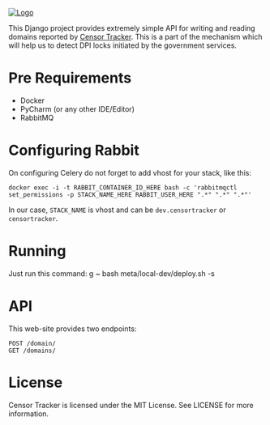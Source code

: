 [![Logo](https://raw.githubusercontent.com/roskomsvoboda/censortracker/master/.github/readme-logo.png)](https://github.com/roskomsvoboda/censortracker_backend)

This Django project provides extremely simple API for writing and reading domains reported by [Censor Tracker](https://git.io/JfoBg). 
This is a part of the mechanism which will help us to detect DPI locks initiated by the government services.

Pre Requirements
================

- Docker
- PyCharm (or any other IDE/Editor)
- RabbitMQ


Configuring Rabbit
==================

On configuring Celery do not forget to add vhost for your stack, like this:

```
docker exec -i -t RABBIT_CONTAINER_ID_HERE bash -c 'rabbitmqctl set_permissions -p STACK_NAME_HERE RABBIT_USER_HERE ".*" ".*" ".*"'
```

In our case, `STACK_NAME` is vhost and can be `dev.censortracker` or `censortracker`.

Running
=======

Just run this command:
g
    ~ bash meta/local-dev/deploy.sh -s
    
 
API
===
 
This web-site provides two endpoints:

```
POST /domain/
GET /domains/
```

License
=======

Censor Tracker is licensed under the MIT License. See LICENSE for more
information.
